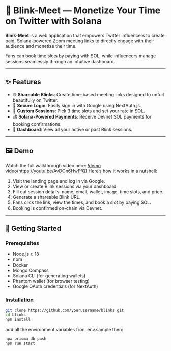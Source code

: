 # 🔗 Blink-Meet — Monetize Your Time on Twitter with Solana

**Blink-Meet** is a web application that empowers Twitter influencers to create paid, Solana-powered Zoom meeting links to directly engage with their audience and monetize their time.

Fans can book time slots by paying with SOL, while influencers manage sessions seamlessly through an intuitive dashboard.

---

## ✨ Features

- 🌐 **Shareable Blinks**: Create time-based meeting links designed to unfurl beautifully on Twitter.
- 🔐 **Secure Login**: Easily sign in with Google using NextAuth.js.
- 📆 **Custom Sessions**: Pick 3 time slots and set your rate in SOL.
- 💰 **Solana-Powered Payments**: Receive Devnet SOL payments for booking confirmations.
- 🧾 **Dashboard**: View all your active or past Blink sessions.

---

## 🖼️ Demo

Watch the full walkthrough video here: [!demo video]("./landingpage.png")(https://youtu.be/AvDOn6HwFfQ)
Here’s how it works in a nutshell:

1. Visit the landing page and log in via Google.
2. View or create Blink sessions via your dashboard.
3. Fill out session details: name, email, wallet, image, time slots, and price.
4. Generate a shareable Blink URL.
5. Fans click the link, view the times, and book a slot by paying SOL.
6. Booking is confirmed on-chain via Devnet.

---

## 🚀 Getting Started

### Prerequisites

- Node.js ≥ 18
- npm
- Docker
- Mongo Compass
- Solana CLI (for generating wallets)
- Phantom wallet (for browser testing)
- Google OAuth credentials (for NextAuth)

### Installation

```bash
git clone https://github.com/yourusername/blinks.git
cd blinks
npm install
```

add all the environment variables fron .env.sample
then:

```bash
npx prisma db push
npm run start
```
